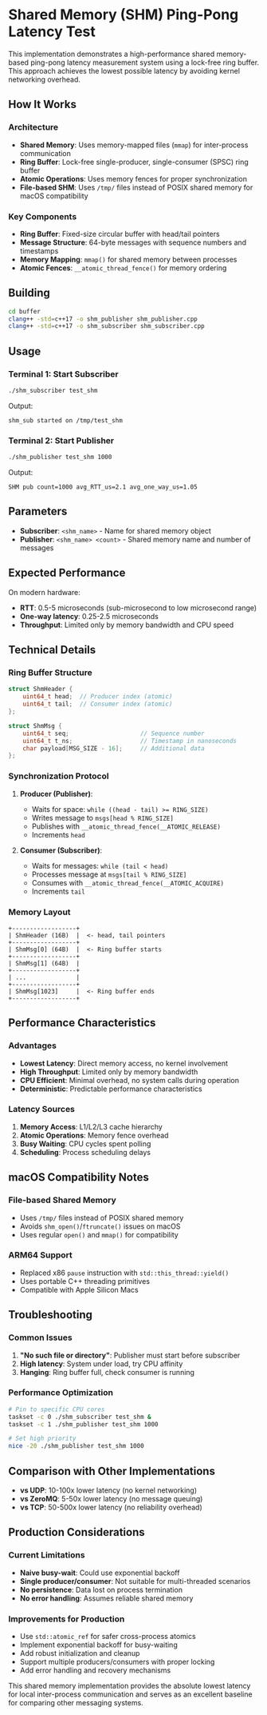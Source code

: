 # Shared Memory (SHM) Ping-Pong Latency Test

This implementation demonstrates a high-performance shared memory-based ping-pong latency measurement system using a lock-free ring buffer. This approach achieves the lowest possible latency by avoiding kernel networking overhead.

## How It Works

### Architecture

- **Shared Memory**: Uses memory-mapped files (`mmap`) for inter-process communication
- **Ring Buffer**: Lock-free single-producer, single-consumer (SPSC) ring buffer
- **Atomic Operations**: Uses memory fences for proper synchronization
- **File-based SHM**: Uses `/tmp/` files instead of POSIX shared memory for macOS compatibility

### Key Components

- **Ring Buffer**: Fixed-size circular buffer with head/tail pointers
- **Message Structure**: 64-byte messages with sequence numbers and timestamps
- **Memory Mapping**: `mmap()` for shared memory between processes
- **Atomic Fences**: `__atomic_thread_fence()` for memory ordering

## Building

```bash
cd buffer
clang++ -std=c++17 -o shm_publisher shm_publisher.cpp
clang++ -std=c++17 -o shm_subscriber shm_subscriber.cpp
```

## Usage

### Terminal 1: Start Subscriber

```bash
./shm_subscriber test_shm
```

Output:

```
shm_sub started on /tmp/test_shm
```

### Terminal 2: Start Publisher

```bash
./shm_publisher test_shm 1000
```

Output:

```
SHM pub count=1000 avg_RTT_us=2.1 avg_one_way_us=1.05
```

## Parameters

- **Subscriber**: `<shm_name>` - Name for shared memory object
- **Publisher**: `<shm_name> <count>` - Shared memory name and number of messages

## Expected Performance

On modern hardware:

- **RTT**: 0.5-5 microseconds (sub-microsecond to low microsecond range)
- **One-way latency**: 0.25-2.5 microseconds
- **Throughput**: Limited only by memory bandwidth and CPU speed

## Technical Details

### Ring Buffer Structure

```cpp
struct ShmHeader {
    uint64_t head;  // Producer index (atomic)
    uint64_t tail;  // Consumer index (atomic)
};

struct ShmMsg {
    uint64_t seq;                    // Sequence number
    uint64_t t_ns;                   // Timestamp in nanoseconds
    char payload[MSG_SIZE - 16];     // Additional data
};
```

### Synchronization Protocol

1. **Producer (Publisher)**:

   - Waits for space: `while ((head - tail) >= RING_SIZE)`
   - Writes message to `msgs[head % RING_SIZE]`
   - Publishes with `__atomic_thread_fence(__ATOMIC_RELEASE)`
   - Increments `head`

2. **Consumer (Subscriber)**:
   - Waits for messages: `while (tail < head)`
   - Processes message at `msgs[tail % RING_SIZE]`
   - Consumes with `__atomic_thread_fence(__ATOMIC_ACQUIRE)`
   - Increments `tail`

### Memory Layout

```
+------------------+
| ShmHeader (16B)  |  <- head, tail pointers
+------------------+
| ShmMsg[0] (64B)  |  <- Ring buffer starts
+------------------+
| ShmMsg[1] (64B)  |
+------------------+
| ...              |
+------------------+
| ShmMsg[1023]     |  <- Ring buffer ends
+------------------+
```

## Performance Characteristics

### Advantages

- **Lowest Latency**: Direct memory access, no kernel involvement
- **High Throughput**: Limited only by memory bandwidth
- **CPU Efficient**: Minimal overhead, no system calls during operation
- **Deterministic**: Predictable performance characteristics

### Latency Sources

1. **Memory Access**: L1/L2/L3 cache hierarchy
2. **Atomic Operations**: Memory fence overhead
3. **Busy Waiting**: CPU cycles spent polling
4. **Scheduling**: Process scheduling delays

## macOS Compatibility Notes

### File-based Shared Memory

- Uses `/tmp/` files instead of POSIX shared memory
- Avoids `shm_open()`/`ftruncate()` issues on macOS
- Uses regular `open()` and `mmap()` for compatibility

### ARM64 Support

- Replaced x86 `pause` instruction with `std::this_thread::yield()`
- Uses portable C++ threading primitives
- Compatible with Apple Silicon Macs

## Troubleshooting

### Common Issues

1. **"No such file or directory"**: Publisher must start before subscriber
2. **High latency**: System under load, try CPU affinity
3. **Hanging**: Ring buffer full, check consumer is running

### Performance Optimization

```bash
# Pin to specific CPU cores
taskset -c 0 ./shm_subscriber test_shm &
taskset -c 1 ./shm_publisher test_shm 1000

# Set high priority
nice -20 ./shm_publisher test_shm 1000
```

## Comparison with Other Implementations

- **vs UDP**: 10-100x lower latency (no kernel networking)
- **vs ZeroMQ**: 5-50x lower latency (no message queuing)
- **vs TCP**: 50-500x lower latency (no reliability overhead)

## Production Considerations

### Current Limitations

- **Naive busy-wait**: Could use exponential backoff
- **Single producer/consumer**: Not suitable for multi-threaded scenarios
- **No persistence**: Data lost on process termination
- **No error handling**: Assumes reliable shared memory

### Improvements for Production

- Use `std::atomic_ref` for safer cross-process atomics
- Implement exponential backoff for busy-waiting
- Add robust initialization and cleanup
- Support multiple producers/consumers with proper locking
- Add error handling and recovery mechanisms

This shared memory implementation provides the absolute lowest latency for local inter-process communication and serves as an excellent baseline for comparing other messaging systems.
